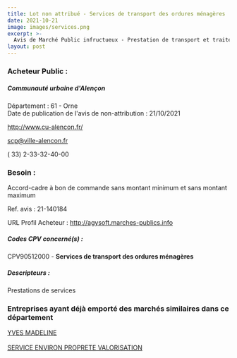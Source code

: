 ```yaml
---
title: Lot non attribué - Services de transport des ordures ménagères
date: 2021-10-21
image: images/services.png
excerpt: >-
  Avis de Marché Public infructueux - Prestation de transport et traitement des déchets ménagers et assimilés ainsi que l'exploitation des centres de valorisation de la Communauté urbaine d'Alençon
layout: post
---
```


### Acheteur Public :
##### Communauté urbaine d'Alençon
Département : 61 - Orne<br/>
Date de publication de l'avis de non-attribution : 21/10/2021


http://www.cu-alencon.fr/

scp@ville-alencon.fr

( 33) 2-33-32-40-00
### Besoin :

Accord-cadre à bon de commande sans montant minimum et sans montant maximum

Ref. avis : 21-140184

URL Profil Acheteur : http://agysoft.marches-publics.info

##### Codes CPV concerné(s) :
CPV90512000 - **Services de transport des ordures ménagères** <br/>

##### Descripteurs :
Prestations de services <br/>

### Entreprises ayant déjà emporté des marchés similaires dans ce département
<a href="/entreprise-545/siren-311127195">YVES MADELINE</a><br/><br/>
<a href="/entreprise-563/siren-450550421">SERVICE ENVIRON PROPRETE VALORISATION</a><br/><br/>
